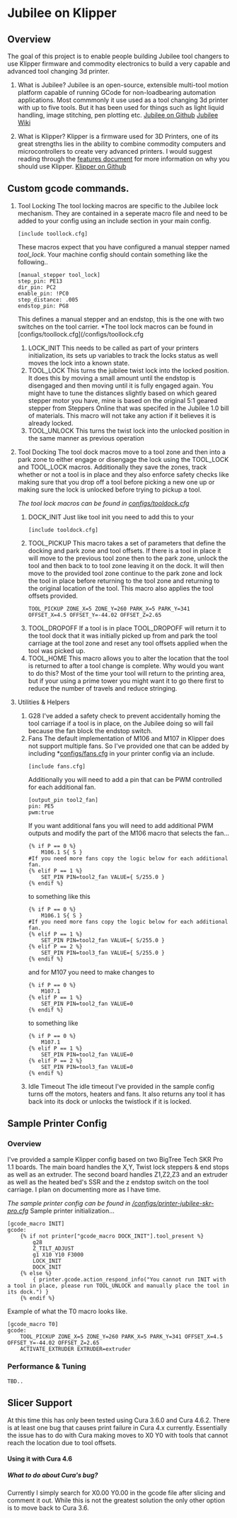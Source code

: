 Jubilee on Klipper
=======
## Overview
The goal of this project is to enable people building Jubilee tool changers to use Klipper firmware and commodity electronics to build a very capable and advanced tool changing 3d printer.

1. What is Jubilee?
Jubilee is an open-source, extensible multi-tool motion platform capable of running GCode for non-loadbearing automation applications. Most commmonly it use used as a tool changing 3d printer with up to five tools. But it has been used for things such as light liquid handling, image stitching, pen plotting etc.
[Jubilee on Github](https://github.com/machineagency/jubilee)
[Jubilee Wiki](https://jubilee3d.com/index.php?title=Main_Page)

2. What is Klipper?
Klipper is a firmware used for 3D Printers, one of its great strengths lies in the ability to combine commodity computers and microcontrollers to create very advanced printers. I would suggest reading through the [features document](https://www.klipper3d.org/Features.html) for more
information on why you should use Klipper. 
[Klipper on Github](https://github.com/KevinOConnor/klipper)


## Custom gcode commands.
1. Tool Locking
   The tool locking macros are specific to the Jubilee lock mechanism. They are contained in a seperate macro file and need to be added to your config using an include section in your main config.
   ~~~
   [include toollock.cfg]
   ~~~
   These macros expect that you have configured a manual stepper named *tool_lock*.
   Your machine config should contain something like the following..
   ~~~
   [manual_stepper tool_lock]
   step_pin: PE13
   dir_pin: PC2
   enable_pin: !PC0
   step_distance: .005
   endstop_pin: PG8
   ~~~
   This defines a manual stepper and an endstop, this is the one with two switches on the tool carrier. *The tool lock macros can be found in [configs/toollock.cfg](/configs/toollock.cfg
   1. LOCK_INIT
   This needs to be called as part of your printers initialization, its sets up variables to track the locks status as well moves the lock into a known state.
   2. TOOL_LOCK
   This turns the jubilee twist lock into the locked position. It does this by moving a small amount until the endstop is disengaged and then moving until it is fully engaged again. You might have to tune the distances slightly based on which geared stepper motor you have, mine is based on the original 5:1 geared stepper from Steppers Online that was specifed in the Jubilee 1.0 bill of materials. This macro will not take any action if it believes it is already locked.
   3. TOOL_UNLOCK
   This turns the twist lock into the unlocked position in the same manner as previous operation
2. Tool Docking
    The tool dock macros move to a tool zone and then into a park zone to either engage or disengage the lock using the TOOL_LOCK and TOOL_LOCK macros. Additionally they save the zones, track whether or not a tool is in place and they also enforce safety checks like making sure that you drop off a tool before picking a new one up or making sure the lock is unlocked before trying to pickup a tool.

    *The tool lock macros can be found in [configs/tooldock.cfg](/configs/tooldock.cfg)*
    1. DOCK_INIT
        Just like tool init you need to add this to your 
        ~~~
        [include tooldock.cfg]
        ~~~
    2. TOOL_PICKUP
    This macro takes a set of parameters that define the docking and park zone and tool offsets. If there is a tool in place it will move to the previous tool zone then to the park zone, unlock the tool and then back to to tool zone leaving it on the dock. It will then move to the provided tool zone continue to the park zone and lock the tool in place before returning to the tool zone and returning to the original location of the tool. This macro also applies the tool offsets provided.
        ```
        TOOL_PICKUP ZONE_X=5 ZONE_Y=260 PARK_X=5 PARK_Y=341 OFFSET_X=4.5 OFFSET_Y=-44.02 OFFSET_Z=2.65
        ```   
   3. TOOL_DROPOFF
   If a tool is in place TOOL_DROPOFF will return it to the tool dock that it was initially picked up from and park the tool carriage at the tool zone and reset any tool offsets applied when the tool was picked up.
   4. TOOL_HOME
   This macro allows you to alter the location that the tool is returned to after a tool change is complete. Why would you want to do this? Most of the time your tool will return to the printing area, but if your using a prime tower you might want it to go there first to reduce the number of travels and reduce stringing. 
3. Utilities & Helpers
   1. G28
    I've added a safety check to prevent accidentally homing the tool carriage if a tool is in place, on the Jubilee doing so will fail because the fan block the endstop switch. 
   2. Fans
    The default implementation of M106 and M107 in Klipper does not support multiple fans. So I've provided one that can be added by including *[configs/fans.cfg](/configs/fans.cfg) in your printer config via an include.
        ~~~
        [include fans.cfg]
        ~~~
        Additionally you will need to add a pin that can be PWM controlled for each additional fan.
        ~~~
        [output_pin tool2_fan]
        pin: PE5
        pwm:true
        ~~~
        If you want additional fans you will need to add additional PWM outputs and modify the part of the M106 macro that selects the fan...
        ~~~
        {% if P == 0 %}
            M106.1 S{ S }
        #If you need more fans copy the logic below for each additional fan.
        {% elif P == 1 %}
            SET_PIN PIN=tool2_fan VALUE={ S/255.0 } 
        {% endif %} 
        ~~~
        to something like this
        ~~~
        {% if P == 0 %}
            M106.1 S{ S }
        #If you need more fans copy the logic below for each additional fan.
        {% elif P == 1 %}
            SET_PIN PIN=tool2_fan VALUE={ S/255.0 } 
        {% elif P == 2 %}
            SET_PIN PIN=tool3_fan VALUE={ S/255.0 }
        {% endif %} 
        ~~~
        and for M107 you need to make changes to 
        ~~~
        {% if P == 0 %}
            M107.1
        {% elif P == 1 %}
            SET_PIN PIN=tool2_fan VALUE=0 
        {% endif %} 
        ~~~
        to something like
        ~~~
        {% if P == 0 %}
            M107.1
        {% elif P == 1 %}
            SET_PIN PIN=tool2_fan VALUE=0 
        {% elif P == 2 %}
            SET_PIN PIN=tool3_fan VALUE=0 
        {% endif %} 
    3. Idle Timeout
    The idle timeout I've provided in the sample config turns off the motors, heaters and fans. It also returns any tool it has back into its dock or unlocks the twistlock if it is locked. 

## Sample Printer Config
### Overview
I've provided a sample Klipper config based on two BigTree Tech SKR Pro 1.1 boards. The main board handles the X,Y, Twist lock steppers & end stops as well as an extruder. The second board handles Z1,Z2,Z3 and an extruder as well as the heated bed's SSR and the z endstop switch on the tool carriage. I plan on documenting more as I have time. 

*The sample printer config can be found in  [/configs/printer-jubilee-skr-pro.cfg](/configs/printer-jubilee-skr-pro.cfg)*
Sample printer initialization...
```
[gcode_macro INIT]
gcode:
    {% if not printer["gcode_macro DOCK_INIT"].tool_present %}
        g28
        Z_TILT_ADJUST
        g1 X10 Y10 F3000
        LOCK_INIT
        DOCK_INIT
    {% else %}
        { printer.gcode.action_respond_info("You cannot run INIT with a tool in place, please run TOOL_UNLOCK and manually place the tool in its dock.") }
    {% endif %}

```

Example of what the T0 macro looks like. 
```
[gcode_macro T0]
gcode:
	TOOL_PICKUP ZONE_X=5 ZONE_Y=260 PARK_X=5 PARK_Y=341 OFFSET_X=4.5 OFFSET_Y=-44.02 OFFSET_Z=2.65
	ACTIVATE_EXTRUDER EXTRUDER=extruder
```
### Performance & Tuning
    TBD..
## Slicer Support
At this time this has only been tested using Cura 3.6.0 and Cura 4.6.2. There is at least one bug that causes print failure in Cura 4.x currently. Essentially the issue has to do with Cura making moves to X0 Y0 with tools that cannot reach the location due to tool offsets.

#### Using it with Cura 4.6

##### What to do about Cura's bug?
Currently I simply search for X0.00 Y0.00 in the gcode file after slicing and comment it out. While this is not the greatest solution the only other option is to move back to Cura 3.6.
